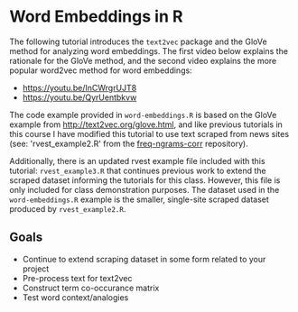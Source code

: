 # Word Embeddings in R

The following tutorial introduces the `text2vec` package and the GloVe method for analyzing word embeddings. The first video below explains the rationale for the GloVe method, and the second video explains the more popular word2vec method for word embeddings:
- <https://youtu.be/InCWrgrUJT8>
- <https://youtu.be/QyrUentbkvw>

The code example provided in `word-embeddings.R` is based on the GloVe example from <http://text2vec.org/glove.html>, and like previous tutorials in this course I have modified this tutorial to use text scraped from news sites (see: 'rvest_example2.R' from the [freq-ngrams-corr](https://github.com/aabeveridge/freq-ngrams-corr) repository).

Additionally, there is an updated rvest example file included with this tutorial: `rvest_example3.R` that continues previous work to extend the scraped dataset informing the tutorials for this class. However, this file is only included for class demonstration purposes. The dataset used in the `word-embeddings.R` example is the smaller, single-site scraped dataset produced by `rvest_example2.R`.

## Goals
- Continue to extend scraping dataset in some form related to your project
- Pre-process text for text2vec
- Construct term co-occurance matrix
- Test word context/analogies
